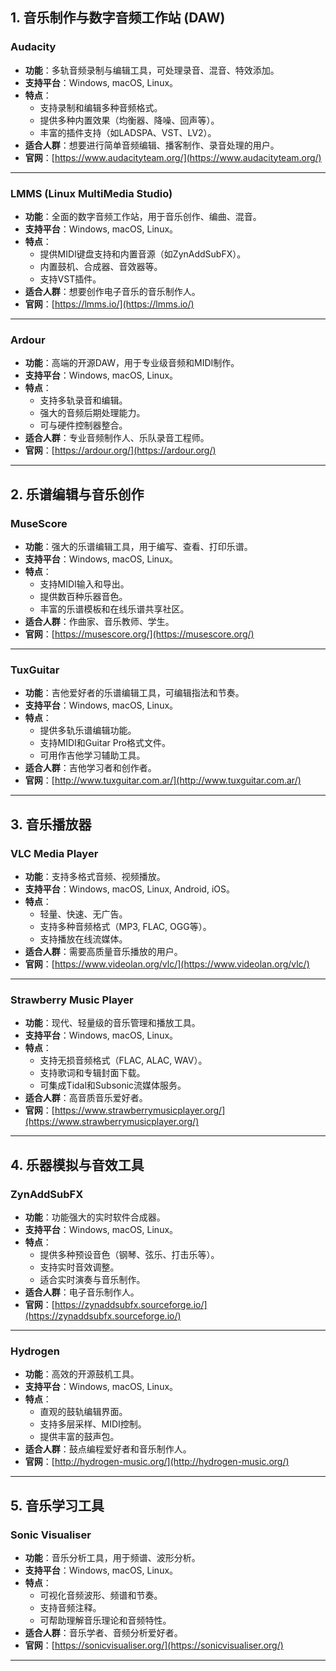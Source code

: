 ## **1. 音乐制作与数字音频工作站 (DAW)**

### **Audacity**
- **功能**：多轨音频录制与编辑工具，可处理录音、混音、特效添加。
- **支持平台**：Windows, macOS, Linux。
- **特点**：
  - 支持录制和编辑多种音频格式。
  - 提供多种内置效果（均衡器、降噪、回声等）。
  - 丰富的插件支持（如LADSPA、VST、LV2）。
- **适合人群**：想要进行简单音频编辑、播客制作、录音处理的用户。
- **官网**：[https://www.audacityteam.org/](https://www.audacityteam.org/)

---

### **LMMS (Linux MultiMedia Studio)**
- **功能**：全面的数字音频工作站，用于音乐创作、编曲、混音。
- **支持平台**：Windows, macOS, Linux。
- **特点**：
  - 提供MIDI键盘支持和内置音源（如ZynAddSubFX）。
  - 内置鼓机、合成器、音效器等。
  - 支持VST插件。
- **适合人群**：想要创作电子音乐的音乐制作人。
- **官网**：[https://lmms.io/](https://lmms.io/)

---

### **Ardour**
- **功能**：高端的开源DAW，用于专业级音频和MIDI制作。
- **支持平台**：Windows, macOS, Linux。
- **特点**：
  - 支持多轨录音和编辑。
  - 强大的音频后期处理能力。
  - 可与硬件控制器整合。
- **适合人群**：专业音频制作人、乐队录音工程师。
- **官网**：[https://ardour.org/](https://ardour.org/)

---

## **2. 乐谱编辑与音乐创作**

### **MuseScore**
- **功能**：强大的乐谱编辑工具，用于编写、查看、打印乐谱。
- **支持平台**：Windows, macOS, Linux。
- **特点**：
  - 支持MIDI输入和导出。
  - 提供数百种乐器音色。
  - 丰富的乐谱模板和在线乐谱共享社区。
- **适合人群**：作曲家、音乐教师、学生。
- **官网**：[https://musescore.org/](https://musescore.org/)

---

### **TuxGuitar**
- **功能**：吉他爱好者的乐谱编辑工具，可编辑指法和节奏。
- **支持平台**：Windows, macOS, Linux。
- **特点**：
  - 提供多轨乐谱编辑功能。
  - 支持MIDI和Guitar Pro格式文件。
  - 可用作吉他学习辅助工具。
- **适合人群**：吉他学习者和创作者。
- **官网**：[http://www.tuxguitar.com.ar/](http://www.tuxguitar.com.ar/)

---

## **3. 音乐播放器**

### **VLC Media Player**
- **功能**：支持多格式音频、视频播放。
- **支持平台**：Windows, macOS, Linux, Android, iOS。
- **特点**：
  - 轻量、快速、无广告。
  - 支持多种音频格式（MP3, FLAC, OGG等）。
  - 支持播放在线流媒体。
- **适合人群**：需要高质量音乐播放的用户。
- **官网**：[https://www.videolan.org/vlc/](https://www.videolan.org/vlc/)

---

### **Strawberry Music Player**
- **功能**：现代、轻量级的音乐管理和播放工具。
- **支持平台**：Windows, macOS, Linux。
- **特点**：
  - 支持无损音频格式（FLAC, ALAC, WAV）。
  - 支持歌词和专辑封面下载。
  - 可集成Tidal和Subsonic流媒体服务。
- **适合人群**：高音质音乐爱好者。
- **官网**：[https://www.strawberrymusicplayer.org/](https://www.strawberrymusicplayer.org/)

---

## **4. 乐器模拟与音效工具**

### **ZynAddSubFX**
- **功能**：功能强大的实时软件合成器。
- **支持平台**：Windows, macOS, Linux。
- **特点**：
  - 提供多种预设音色（钢琴、弦乐、打击乐等）。
  - 支持实时音效调整。
  - 适合实时演奏与音乐制作。
- **适合人群**：电子音乐制作人。
- **官网**：[https://zynaddsubfx.sourceforge.io/](https://zynaddsubfx.sourceforge.io/)

---

### **Hydrogen**
- **功能**：高效的开源鼓机工具。
- **支持平台**：Windows, macOS, Linux。
- **特点**：
  - 直观的鼓轨编辑界面。
  - 支持多层采样、MIDI控制。
  - 提供丰富的鼓声包。
- **适合人群**：鼓点编程爱好者和音乐制作人。
- **官网**：[http://hydrogen-music.org/](http://hydrogen-music.org/)

---

## **5. 音乐学习工具**

### **Sonic Visualiser**
- **功能**：音乐分析工具，用于频谱、波形分析。
- **支持平台**：Windows, macOS, Linux。
- **特点**：
  - 可视化音频波形、频谱和节奏。
  - 支持音频注释。
  - 可帮助理解音乐理论和音频特性。
- **适合人群**：音乐学者、音频分析爱好者。
- **官网**：[https://sonicvisualiser.org/](https://sonicvisualiser.org/)

---
